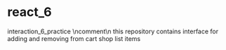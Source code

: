 # react_6
interaction_6_practice
\ncomment\n
this repository contains interface for adding and removing from cart shop list items
